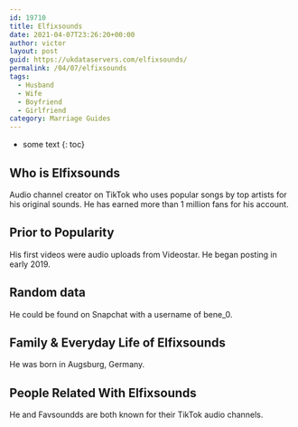 ```yaml
---
id: 19710
title: Elfixsounds
date: 2021-04-07T23:26:20+00:00
author: victor
layout: post
guid: https://ukdataservers.com/elfixsounds/
permalink: /04/07/elfixsounds
tags:
  - Husband
  - Wife
  - Boyfriend
  - Girlfriend
category: Marriage Guides
---
```


* some text
{: toc}


## Who is Elfixsounds



Audio channel creator on TikTok who uses popular songs by top artists for his original sounds. He has earned more than 1 million fans for his account.

                
                
                
## Prior to Popularity



His first videos were audio uploads from Videostar. He began posting in early 2019.

                
                
                
## Random data



He could be found on Snapchat with a username of bene_0.

                
                
                
## Family & Everyday Life of Elfixsounds



He was born in Augsburg, Germany.

                
                
                
## People Related With Elfixsounds



He and Favsoundds are both known for their TikTok audio channels.

                
              
            
          
          
          